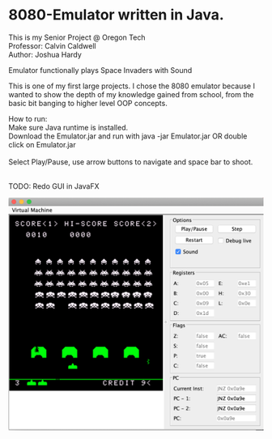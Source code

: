 # 8080-Emulator written in Java.
This is my Senior Project @ Oregon Tech<br>
Professor: Calvin Caldwell<br>
Author: Joshua Hardy<br>

Emulator functionally plays Space Invaders with Sound

This is one of my first large projects. I chose the 8080 emulator because I wanted to show the depth
of my knowledge gained from school, from the basic bit banging to higher level OOP concepts.

How to run:<br>
    Make sure Java runtime is installed.<br>
    Download the Emulator.jar and run with java -jar Emulator.jar OR double click on Emulator.jar<br>
    <br>Select Play/Pause, use arrow buttons to navigate and space bar to shoot.
    
<br>TODO: Redo GUI in JavaFX

<img src="Space%20Invaders%20Emulator.png"/>
